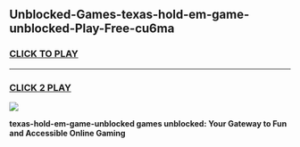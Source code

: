 
## Unblocked-Games-texas-hold-em-game-unblocked-Play-Free-cu6ma
<h3>
<a href="https://premium76.site?title=texas-hold-em-game-unblocked&ref=15A">CLICK TO PLAY</a></h3>
<hr>

<h3>
<a href="https://premium76.site?title=texas-hold-em-game-unblocked&ref=15A">CLICK 2 PLAY</a>
  
</h3>

<a href="https://premium76.site?title=texas-hold-em-game-unblocked&ref=15A"><img src="https://clearcache.store/games.png"></a>


**texas-hold-em-game-unblocked games unblocked: Your Gateway to Fun and Accessible Online Gaming**
